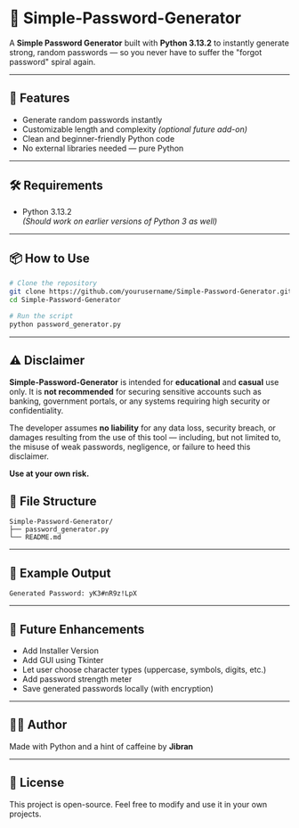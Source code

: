# 🔐 Simple-Password-Generator

A **Simple Password Generator** built with **Python 3.13.2** to instantly generate strong, random passwords — so you never have to suffer the "forgot password" spiral again.

---

## 🚀 Features

- Generate random passwords instantly  
- Customizable length and complexity *(optional future add-on)*  
- Clean and beginner-friendly Python code  
- No external libraries needed — pure Python

---

## 🛠️ Requirements

- Python 3.13.2  
  *(Should work on earlier versions of Python 3 as well)*

---

## 📦 How to Use

```bash
# Clone the repository
git clone https://github.com/yourusername/Simple-Password-Generator.git
cd Simple-Password-Generator

# Run the script
python password_generator.py
```

---

## ⚠️ Disclaimer

**Simple-Password-Generator** is intended for **educational** and **casual** use only. It is **not recommended** for securing sensitive accounts such as banking, government portals, or any systems requiring high security or confidentiality.

The developer assumes **no liability** for any data loss, security breach, or damages resulting from the use of this tool — including, but not limited to, the misuse of weak passwords, negligence, or failure to heed this disclaimer.

**Use at your own risk.**

## 📁 File Structure

```
Simple-Password-Generator/
├── password_generator.py
└── README.md
```

---

## 🧠 Example Output

```
Generated Password: yK3#nR9z!LpX
```

---

## 🧪 Future Enhancements

- Add Installer Version
- Add GUI using Tkinter
- Let user choose character types (uppercase, symbols, digits, etc.)  
- Add password strength meter  
- Save generated passwords locally (with encryption)

---

## 🧑‍💻 Author

Made with Python and a hint of caffeine by **Jibran**

---

## 📄 License

This project is open-source. Feel free to modify and use it in your own projects.
